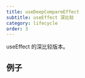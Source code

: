 ```yaml
---
title: useDeepCompareEffect
subtitle: useEffect 深比较
category: lifecycle
order: 3
---
```


useEffect 的深比较版本。

## 例子

<!-- ud-demo("基本用法", "最基本的用法", "demos/basic.tsx") -->
